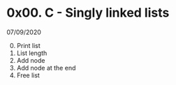 # 0x00. C - Singly linked lists

07/09/2020

0. Print list
1. List length 
2. Add node 
3. Add node at the end
4. Free list 